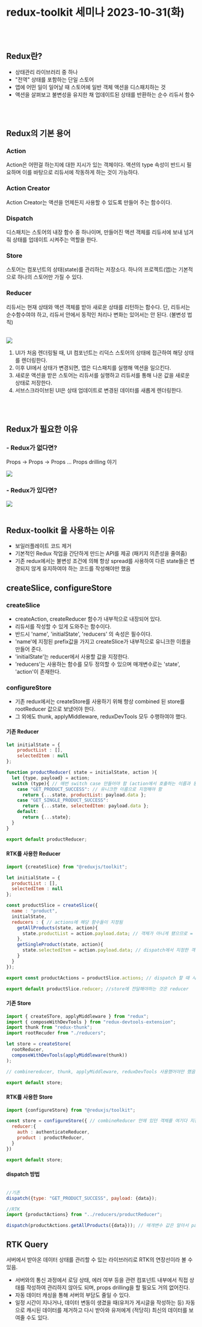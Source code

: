 # redux-toolkit 세미나 2023-10-31(화)

<br/>
<br/>

## Redux란?
- 상태관리 라이브러리 중 하나
- "전역" 상태를 포함하는 단일 스토어
- 앱에 어떤 일이 일어날 때 스토어에 일반 객체 액션을 디스패치하는 것
- 액션을 살펴보고 불변성을 유지한 채 업데이트된 상태를 반환하는 순수 리듀서 함수

<br/>
<br/>

## Redux의 기본 용어
### Action
Action은 어떤걸 하는지에 대한 지시가 있는 객체이다. 액션의 type 속성이 반드시 필요하며 이를 바탕으로 리듀서에 작동하게 하는 것이 가능하다.

### Action Creator
Action Creator는 액션을 언제든지 사용할 수 있도록 만들어 주는 함수이다.

### Dispatch
디스패치는 스토어의 내장 함수 중 하나이며, 만들어진 액션 객체를 리듀서에 보내 넘겨줘 상태를 업데이트 시켜주는 역할을 한다.

### Store
스토어는 컴포넌트의 상태(state)를 관리하는 저장소다. 하나의 프로젝트(앱)는 기본적으로 하나의 스토어만 가질 수 있다.

### Reducer
리듀서는 현재 상태와 액션 객체를 받아 새로운 상태를 리턴하는 함수다. 
단, 리듀서는 순수함수여야 하고, 리듀서 안에서 동적인 처리나 변화는 있어서는 안 된다. (불변성 법칙)


<br><img src="https://velog.velcdn.com/images/sweet_pumpkin/post/53df187d-3402-4ec1-be28-1fd13dcbba57/image.gif"/>
<br>
1. UI가 처음 렌더링될 때, UI 컴포넌트는 리덕스 스토어의 상태에 접근하여 해당 상태를 렌더링한다.
2. 이후 UI에서 상태가 변경되면, 앱은 디스패치를 실행해 액션을 일으킨다.
3. 새로운 액션을 받은 스토어는 리듀서를 실행하고 리듀서를 통해 나온 값을 새로운 상태로 저장한다.
4. 서브스크라이브된 UI은 상태 업데이트로 변경된 데이터를 새롭게 렌더링한다.

<br/>
<br/>

## Redux가 필요한 이유

### - Redux가 없다면?
  Props -> Props -> Props ... Props drilling 야기

  <img src="https://velog.velcdn.com/images/sweet_pumpkin/post/4b69bb9b-26ce-4c95-b04c-b79dd3bf1b07/image.gif"/>

  ### - Redux가 있다면?

  <img src="https://velog.velcdn.com/images/sweet_pumpkin/post/ed1d68d9-3b90-4c95-8b54-ff3e5c6e7d47/image.gif"/>

<br/>
<br/>

## Redux-toolkit 을 사용하는 이유
- 보일러플레이트 코드 제거
- 기본적인 Redux 작업을 간단하게 만드는 API를 제공 (패키지 의존성을 줄여줌)
- 기존 redux에서는 불변성 조건에 의해 항상 spread를 사용하여 다른 state들은 변경되지 않게 유지하여야 하는 코드를 작성해야만 했음


## createSlice, configureStore
### createSlice
  - createAction, createReducer 함수가 내부적으로 내장되어 있다.
  - 리듀서를 작성할 수 있게 도와주는 함수이다.
  - 반드시 'name', 'initialState', 'reducers' 의 속성은 필수이다.
  - 'name'에 지정된 prefix값을 가지고 createSlice가 내부적으로 유니크한 이름을 만들어 준다.
  - 'initialState'는 reducer에서 사용할 값을 지정한다.
  - 'reducers'는 사용하는 함수를 모두 정의할 수 있으며 매개변수로는 'state', 'action'이 존재한다.

### configureStore
  - 기존 redux에서는 createStore를 사용하기 위해 항상 combined 된 store를 rootReducer 값으로 보냈어야 한다.
  - 그 외에도 thunk, applyMiddleware, reduxDevTools 모두 수행하여야 했다.

#### 기존 Reducer
```javascript
let initialState = {
    productList : [],
    selectedItem : null
};

function productReducer( state = initialState, action ){
  let {type, payload} = action;
  switch (type){ // 매번 switch case 만들어야 함 (action에서 호출하는 이름과 동일해야 함)
    case "GET_PRODUCT_SUCCESS": // 유니크한 이름으로 지정해야 함
      return {...state, productList: payload.data };
    case "GET_SINGLE_PRODUCT_SUCCESS":
      return {...state, selectedItem: payload.data };
    default:
      return {...state};
  }
}

export default productReducer;
```

#### RTK를 사용한 Reducer
```javascript
import {createSlice} from "@reduxjs/toolkit";

let initialState = {
  productList : [],
  selectedItem : null
};

const productSlice = createSlice({
  name : "product",
  initialState,
  reducers : { // actions에 해당 함수들이 지정됨
    getAllProducts(state, action){
      state.productList = action.payload.data; // 객체가 아니게 됐으므로 = 로 지정
    },
    getSingleProduct(state, action){
      state.selectedItem = action.payload.data; // dispatch에서 지정한 객체가 payload 안으로 들어가는걸 알 수 있음
    }
  }
});

export const productActions = productSlice.actions; // dispatch 할 때 사용할 수 있게 export 처리

export default productSlice.reducer; //store에 전달해야하는 것은 reducer
```


#### 기존 Store
```javascript
import { createSTore, applyMiddleware } from "redux";
import { composeWithDevTools } from "redux-devtools-extension";
import thunk from "redux-thunk";
import rootRecuder from "./reducers";

let store = createStore(
  rootReducer,
  composeWithDevTools(applyMiddleware(thunk))
);

// combinereducer, thunk, applyMiddleware, reduxDevTools 사용했어야만 했음 

export default store;
```

#### RTK를 사용한 Store
```javascript
import {configureStore} from "@reduxjs/toolkit";

const store = configureStore({ // combineReducer 안에 있던 객체를 여기다 지정
  reducer:{
    auth : authenticateReducer,
    product : productReducer,
  }
})

export default store;
```

#### dispatch 방법
```javascript

//기존
dispatch({type: "GET_PRODUCT_SUCCESS", payload: {data});

//RTK
import {productActions} from "../reducers/productReducer";

dispatch(productActions.getAllProducts({data})); // 매개변수 값은 알아서 payload 아래로 들어감

```

## RTK Query
서버에서 받아온 데이터 상태를 관리할 수 있는 라이브러리로 RTK의 연장선이라 볼 수 있음.

  - 서버와의 통신 과정에서 로딩 상태, 에러 여부 등을 관련 컴포넌트 내부에서 직접 상태를 작성하여 관리하지 않아도 되며, props drilling을 할 필요도 거의 없어진다.
  - 자동 데이터 캐싱을 통해 서버의 부담도 줄일 수 있다.
  - 일정 시간이 지나거나, 데이터 변동이 생겼을 때(유저가 게시글을 작성하는 등) 자동으로 캐시된 데이터를 제거하고 다시 받아와 유저에게 (적당히) 최신의 데이터를 보여줄 수도 있다.

